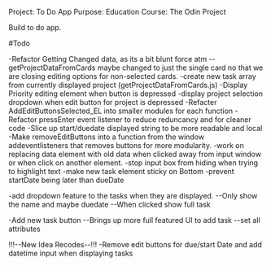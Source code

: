 Project: To Do App
Purpose: Education 
Course: The Odin Project

Build to do app.


#Todo

-Refactor Getting Changed data, as its a bit blunt force atm
--getProjectDataFromCards maybe changed to just the single card no that we are closing editing options for non-selected cards.
-create new task array from currently displayed project (getProjectDataFromCards.js)
-Display Priority editing element when button is depressed
-display project selection dropdown when edit button for project is depressed
-Refacter AddEditButtonsSelected_EL into smaller modules for each function
-Refactor pressEnter event listener to reduce reduncancy and for cleaner code
-Slice up start/duedate displayed string to be more readable and local
-Make removeEditButtons into a function from the window addeventlisteners that removes buttons for more modularity.
-work on replacing data element with old data when clicked away from input window or when click on another element.
-stop input box from hiding when trying to highlight text
-make new task element sticky on Bottom 
-prevent startDate being later than dueDate

-add dropdown feature to the tasks when they are displayed.
--Only show the name and maybe duedate
--When clicked show full task

-Add new task button
--Brings up more full featured UI to add task
--set all attributes


!!!--New Idea Recodes--!!!
-Remove edit buttons for due/start Date and add datetime input when displaying tasks